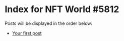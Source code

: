 # Index for NFT World #5812
Posts will be displayed in the order below:

- [Your first post](./001-first.md)

